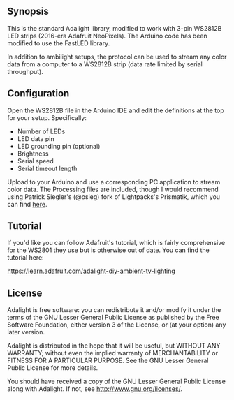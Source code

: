 ## Synopsis

This is the standard Adalight library, modified to work with 3-pin WS2812B LED strips (2016-era Adafruit NeoPixels). The Arduino code has been modified to use the FastLED library.

In addition to ambilight setups, the protocol can be used to stream any color data from a computer to a WS2812B strip (data rate limited by serial throughput).


## Configuration

Open the WS2812B file in the Arduino IDE and edit the definitions at the top for your setup. Specifically:

- Number of LEDs
- LED data pin
- LED grounding pin (optional)
- Brightness
- Serial speed
- Serial timeout length

Upload to your Arduino and use a corresponding PC application to stream color data. The Processing files are included, though I would recommend using Patrick Siegler's (@psieg) fork of Lightpacks's Prismatik, which you can find [here](https://github.com/psieg/Lightpack).

## Tutorial

If you'd like you can follow Adafruit's tutorial, which is fairly comprehensive for the WS2801 they use but is otherwise out of date. You can find the tutorial here:

<https://learn.adafruit.com/adalight-diy-ambient-tv-lighting>


## License

Adalight is free software: you can redistribute it and/or modify
it under the terms of the GNU Lesser General Public License as
published by the Free Software Foundation, either version 3 of
the License, or (at your option) any later version.

Adalight is distributed in the hope that it will be useful,
but WITHOUT ANY WARRANTY; without even the implied warranty of
MERCHANTABILITY or FITNESS FOR A PARTICULAR PURPOSE.  See the
GNU Lesser General Public License for more details.

You should have received a copy of the GNU Lesser General Public
License along with Adalight.  If not, see <http://www.gnu.org/licenses/>.
